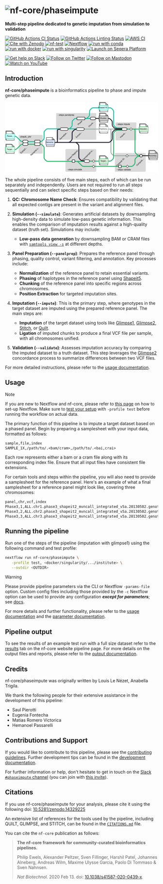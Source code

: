 <h1>
  <picture>
    <source media="(prefers-color-scheme: dark)" srcset="docs/images/logo/nf-core-phaseimpute_logo_dark.png">
    <img alt="nf-core/phaseimpute" src="docs/images/logo/nf-core-phaseimpute_logo_light.png">
  </picture>
</h1>

**Multi-step pipeline dedicated to genetic imputation from simulation to validation**

[![GitHub Actions CI Status](https://github.com/nf-core/phaseimpute/actions/workflows/ci.yml/badge.svg)](https://github.com/nf-core/phaseimpute/actions/workflows/ci.yml)
[![GitHub Actions Linting Status](https://github.com/nf-core/phaseimpute/actions/workflows/linting.yml/badge.svg)](https://github.com/nf-core/phaseimpute/actions/workflows/linting.yml) [![AWS CI](https://img.shields.io/badge/CI%20tests-full%20size-FF9900?labelColor=000000&logo=Amazon%20AWS)](https://nf-co.re/phaseimpute/results) [![Cite with Zenodo](http://img.shields.io/badge/DOI-10.5281/zenodo.14329225-1073c8?labelColor=000000)](https://doi.org/10.5281/zenodo.14329225) [![nf-test](https://img.shields.io/badge/unit_tests-nf--test-337ab7.svg)](https://www.nf-test.com)
[![Nextflow](https://img.shields.io/badge/nextflow%20DSL2-%E2%89%A524.04.2-23aa62.svg)](https://www.nextflow.io/)
[![run with conda](http://img.shields.io/badge/run%20with-conda-3EB049?labelColor=000000&logo=anaconda)](https://docs.conda.io/en/latest/)
[![run with docker](https://img.shields.io/badge/run%20with-docker-0db7ed?labelColor=000000&logo=docker)](https://www.docker.com/)
[![run with singularity](https://img.shields.io/badge/run%20with-singularity-1d355c.svg?labelColor=000000)](https://sylabs.io/docs/)
[![Launch on Seqera Platform](https://img.shields.io/badge/Launch%20%F0%9F%9A%80-Seqera%20Platform-%234256e7)](https://cloud.seqera.io/launch?pipeline=https://github.com/nf-core/phaseimpute)

[![Get help on Slack](http://img.shields.io/badge/slack-nf--core%20%23phaseimpute-4A154B?labelColor=000000&logo=slack)](https://nfcore.slack.com/channels/phaseimpute) [![Follow on Twitter](http://img.shields.io/badge/twitter-%40nf__core-1DA1F2?labelColor=000000&logo=twitter)](https://twitter.com/nf_core) [![Follow on Mastodon](https://img.shields.io/badge/mastodon-nf__core-6364ff?labelColor=FFFFFF&logo=mastodon)](https://mstdn.science/@nf_core) [![Watch on YouTube](http://img.shields.io/badge/youtube-nf--core-FF0000?labelColor=000000&logo=youtube)](https://www.youtube.com/c/nf-core)

## Introduction

**nf-core/phaseimpute** is a bioinformatics pipeline to phase and impute genetic data.

<img src="docs/images/metro/MetroMap_animated.svg" alt="metromap"/>

The whole pipeline consists of five main steps, each of which can be run separately and independently. Users are not required to run all steps sequentially and can select specific steps based on their needs:

1. **QC: Chromosome Name Check**: Ensures compatibility by validating that all expected contigs are present in the variant and alignment files.

2. **Simulation (`--simulate`)**: Generates artificial datasets by downsampling high-density data to simulate low-pass genetic information. This enables the comparison of imputation results against a high-quality dataset (truth set). Simulations may include:

   - **Low-pass data generation** by downsampling BAM or CRAM files with [`samtools view -s`](https://www.htslib.org/doc/samtools-view.html) at different depths.

3. **Panel Preparation (`--panelprep`)**: Prepares the reference panel through phasing, quality control, variant filtering, and annotation. Key processes include:

   - **Normalization** of the reference panel to retain essential variants.
   - **Phasing** of haplotypes in the reference panel using [Shapeit5](https://odelaneau.github.io/shapeit5/).
   - **Chunking** of the reference panel into specific regions across chromosomes.
   - **Position Extraction** for targeted imputation sites.

4. **Imputation (`--impute`)**: This is the primary step, where genotypes in the target dataset are imputed using the prepared reference panel. The main steps are:

   - **Imputation** of the target dataset using tools like [Glimpse1](https://odelaneau.github.io/GLIMPSE/glimpse1/index.html), [Glimpse2](https://odelaneau.github.io/GLIMPSE/), [Stitch](https://github.com/rwdavies/stitch), or [Quilt](https://github.com/rwdavies/QUILT).
   - **Ligation** of imputed chunks to produce a final VCF file per sample, with all chromosomes unified.

5. **Validation (`--validate`)**: Assesses imputation accuracy by comparing the imputed dataset to a truth dataset. This step leverages the [Glimpse2](https://odelaneau.github.io/GLIMPSE/) concordance process to summarize differences between two VCF files.

For more detailed instructions, please refer to the [usage documentation](https://nf-co.re/phaseimpute/usage).

## Usage

> [!NOTE]
> If you are new to Nextflow and nf-core, please refer to [this page](https://nf-co.re/docs/usage/installation) on how to set-up Nextflow. Make sure to [test your setup](https://nf-co.re/docs/usage/introduction#how-to-run-a-pipeline) with `-profile test` before running the workflow on actual data.

The primary function of this pipeline is to impute a target dataset based on a phased panel. Begin by preparing a samplesheet with your input data, formatted as follows:

```csv title="samplesheet.csv"
sample,file,index
SAMPLE_1X,/path/to/.<bam/cram>,/path/to/.<bai,crai>
```

Each row represents either a bam or a cram file along with its corresponding index file. Ensure that all input files have consistent file extensions.

For certain tools and steps within the pipeline, you will also need to provide a samplesheet for the reference panel. Here's an example of what a final samplesheet for a reference panel might look like, covering three chromosomes:

```csv title="panel.csv"
panel,chr,vcf,index
Phase3,1,ALL.chr1.phase3_shapeit2_mvncall_integrated_v5a.20130502.genotypes.vcf.gz,ALL.chr1.phase3_shapeit2_mvncall_integrated_v5a.20130502.genotypes.vcf.gz.csi
Phase3,2,ALL.chr2.phase3_shapeit2_mvncall_integrated_v5a.20130502.genotypes.vcf.gz,ALL.chr2.phase3_shapeit2_mvncall_integrated_v5a.20130502.genotypes.vcf.gz.csi
Phase3,3,ALL.chr3.phase3_shapeit2_mvncall_integrated_v5a.20130502.genotypes.vcf.gz,ALL.chr3.phase3_shapeit2_mvncall_integrated_v5a.20130502.genotypes.vcf.gz.csi
```

## Running the pipeline

Run one of the steps of the pipeline (imputation with glimpse1) using the following command and test profile:

```bash
nextflow run nf-core/phaseimpute \
   -profile test, <docker/singularity/.../institute> \
   --outdir <OUTDIR>
```

> [!WARNING]
> Please provide pipeline parameters via the CLI or Nextflow `-params-file` option. Custom config files including those provided by the `-c` Nextflow option can be used to provide any configuration _**except for parameters**_; see [docs](https://nf-co.re/docs/usage/getting_started/configuration#custom-configuration-files).

For more details and further functionality, please refer to the [usage documentation](https://nf-co.re/phaseimpute/usage) and the [parameter documentation](https://nf-co.re/phaseimpute/parameters).

## Pipeline output

To see the results of an example test run with a full size dataset refer to the [results](https://nf-co.re/phaseimpute/results) tab on the nf-core website pipeline page.
For more details on the output files and reports, please refer to the [output documentation](https://nf-co.re/phaseimpute/output).

## Credits

nf-core/phaseimpute was originally written by Louis Le Nézet, Anabella Trigila.

We thank the following people for their extensive assistance in the development of this pipeline:

- Saul Pierotti
- Eugenia Fontecha
- Matias Romero Victorica
- Hemanoel Passarelli

## Contributions and Support

If you would like to contribute to this pipeline, please see the [contributing guidelines](.github/CONTRIBUTING.md). Further development tips can be found in the [development documentation](docs/development.md).

For further information or help, don't hesitate to get in touch on the [Slack `#phaseimpute` channel](https://nfcore.slack.com/channels/phaseimpute) (you can join with [this invite](https://nf-co.re/join/slack)).

## Citations

<!-- TODO nf-core: Add citation for pipeline after first release. Uncomment lines below and update Zenodo doi and badge at the top of this file. -->

If you use nf-core/phaseimpute for your analysis, please cite it using the following doi: [10.5281/zenodo.14329225](https://doi.org/10.5281/zenodo.14329225)

An extensive list of references for the tools used by the pipeline, including QUILT, GLIMPSE, and STITCH, can be found in the [`CITATIONS.md`](CITATIONS.md) file.

You can cite the `nf-core` publication as follows:

> **The nf-core framework for community-curated bioinformatics pipelines.**
>
> Philip Ewels, Alexander Peltzer, Sven Fillinger, Harshil Patel, Johannes Alneberg, Andreas Wilm, Maxime Ulysse Garcia, Paolo Di Tommaso & Sven Nahnsen.
>
> _Nat Biotechnol._ 2020 Feb 13. doi: [10.1038/s41587-020-0439-x](https://dx.doi.org/10.1038/s41587-020-0439-x).
